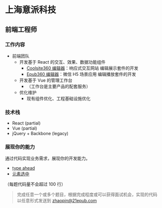 # 上海意派科技

## 前端工程师

### 工作内容

- 前端团队
  - 开发基于 React 的交互、效果、数据功能组件
    - [Coolsite360 编辑器](http://www.coolsite360.com/)：响应式交互网站 编辑展示套件的开发
    - [Epub360 编辑器](https://www.epub360.com/)：微信 H5 场景应用 编辑播放套件的开发
  - 开发基于 Vue 的管理工作台
    - （工作台是主要产品的配套服务）
  - 优化维护
    - 现有组件优化、工程基础设施优化

### 技术栈

- React (partial)
- Vue (partial)
- jQuery + Backbone (legacy)

### 展现你的能力

通过代码实现业务需求，展现你的开发能力。

- [type ahead](./quiz/type-ahead/)
- [元素选中](./quiz/item-selection/)

（每题代码量不会超过 100 行）

> 完成任意一个或多个题目，根据完成程度或可以获得面试机会，实现的代码以任意形式发送到 zhaopin@21epub.com
